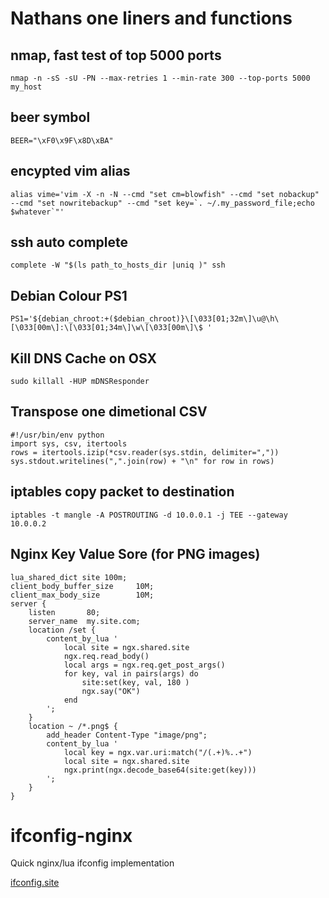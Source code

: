 # Nathans one liners and functions

## nmap, fast test of top 5000 ports

    nmap -n -sS -sU -PN --max-retries 1 --min-rate 300 --top-ports 5000 my_host
## beer symbol

    BEER="\xF0\x9F\x8D\xBA"

## encypted vim alias

    alias vime='vim -X -n -N --cmd "set cm=blowfish" --cmd "set nobackup" --cmd "set nowritebackup" --cmd "set key=`. ~/.my_password_file;echo $whatever`"'    

## ssh auto complete

    complete -W "$(ls path_to_hosts_dir |uniq )" ssh

## Debian Colour PS1

    PS1='${debian_chroot:+($debian_chroot)}\[\033[01;32m\]\u@\h\[\033[00m\]:\[\033[01;34m\]\w\[\033[00m\]\$ '

## Kill DNS Cache on OSX

    sudo killall -HUP mDNSResponder

## Transpose one dimetional CSV

    #!/usr/bin/env python
    import sys, csv, itertools
    rows = itertools.izip(*csv.reader(sys.stdin, delimiter=","))
    sys.stdout.writelines(",".join(row) + "\n" for row in rows)

## iptables copy packet to destination

    iptables -t mangle -A POSTROUTING -d 10.0.0.1 -j TEE --gateway 10.0.0.2


## Nginx Key Value Sore (for PNG images)

    lua_shared_dict site 100m;
    client_body_buffer_size     10M;
    client_max_body_size        10M;
    server {
        listen       80;
        server_name  my.site.com;
        location /set {
            content_by_lua '
                local site = ngx.shared.site
                ngx.req.read_body()
                local args = ngx.req.get_post_args()
                for key, val in pairs(args) do
                    site:set(key, val, 180 )
                    ngx.say("OK")
                end
            ';
        }
        location ~ /*.png$ {
            add_header Content-Type "image/png";
            content_by_lua '
                local key = ngx.var.uri:match("/(.+)%..+")
                local site = ngx.shared.site
                ngx.print(ngx.decode_base64(site:get(key)))
            ';
        }
    }

# ifconfig-nginx

Quick nginx/lua ifconfig implementation

[ifconfig.site](ifconfig.site)


